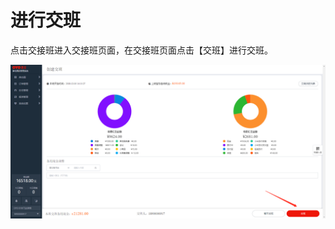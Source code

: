 # 进行交班

点击交接班进入交接班页面，在交接班页面点击【交班】进行交班。

![&#x70B9;&#x51FB;&#x4EA4;&#x73ED;&#x5B8C;&#x6210;&#x4EA4;&#x63A5;&#x73ED;](../../.gitbook/assets/image%20%28316%29.png)

